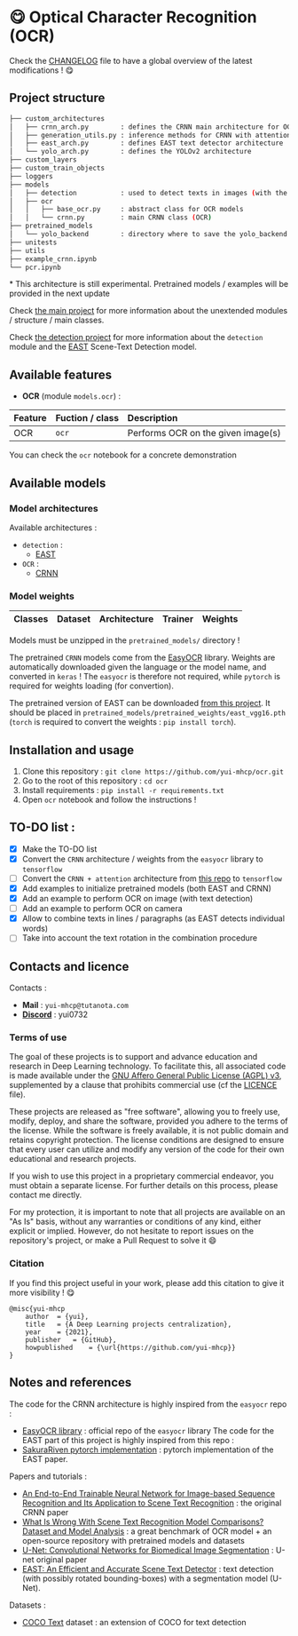 # :yum: Optical Character Recognition (OCR)

Check the [CHANGELOG](https://github.com/yui-mhcp/yui-mhcp/blob/main/CHANGELOG.md) file to have a global overview of the latest modifications ! :yum:

## Project structure

```bash
├── custom_architectures
│   ├── crnn_arch.py        : defines the CRNN main architecture for OCR (with CTC decoding)
│   ├── generation_utils.py : inference methods for CRNN with attention model *
│   ├── east_arch.py        : defines EAST text detector architecture
│   └── yolo_arch.py        : defines the YOLOv2 architecture
├── custom_layers
├── custom_train_objects
├── loggers
├── models
│   ├── detection           : used to detect texts in images (with the EAST detector)
│   ├── ocr
│   │   ├── base_ocr.py     : abstract class for OCR models
│   │   └── crnn.py         : main CRNN class (OCR)
├── pretrained_models
│   └── yolo_backend        : directory where to save the yolo_backend weights
├── unitests
├── utils
├── example_crnn.ipynb
└── pcr.ipynb
```

\* This architecture is still experimental. Pretrained models / examples will be provided in the next update

Check [the main project](https://github.com/yui-mhcp/base_dl_project) for more information about the unextended modules / structure / main classes. 

Check [the detection project](https://github.com/yui-mhcp/detection) for more information about the `detection` module and the [EAST](https://arxiv.org/abs/1704.03155) Scene-Text Detection model. 

## Available features

- **OCR** (module `models.ocr`) :

| Feature   | Fuction / class   | Description |
| :-------- | :---------------- | :---------- |
| OCR       | `ocr`  | Performs OCR on the given image(s)   |

You can check the `ocr` notebook for a concrete demonstration

## Available models

### Model architectures

Available architectures : 
- `detection` :
    - [EAST](https://arxiv.org/abs/1704.03155)
- `OCR` :
    - [CRNN](https://arxiv.org/abs/1507.05717)

### Model weights

| Classes   | Dataset   | Architecture  | Trainer   | Weights   |
| :-------: | :-------: | :-----------: | :-------: | :-------: |

Models must be unzipped in the `pretrained_models/` directory !

The pretrained `CRNN` models come from the [EasyOCR](https://github.com/JaidedAI/EasyOCR) library. Weights are automatically downloaded given the language or the model name, and converted in `keras` ! The `easyocr` is therefore not required, while `pytorch` is required for weights loading (for convertion).

The pretrained version of EAST can be downloaded [from this project](https://github.com/SakuraRiven/EAST). It should be placed in `pretrained_models/pretrained_weights/east_vgg16.pth` (`torch` is required to convert the weights : `pip install torch`).

## Installation and usage

1. Clone this repository : `git clone https://github.com/yui-mhcp/ocr.git`
2. Go to the root of this repository : `cd ocr`
3. Install requirements : `pip install -r requirements.txt`
4. Open `ocr` notebook and follow the instructions !

## TO-DO list :

- [x] Make the TO-DO list
- [x] Convert the `CRNN` architecture / weights from the `easyocr` library to `tensorflow`
- [ ] Convert the `CRNN + attention` architecture from [this repo](https://github.com/clovaai/deep-text-recognition-benchmark) to `tensorflow`
- [x] Add examples to initialize pretrained models (both EAST and CRNN)
- [x] Add an example to perform OCR on image (with text detection)
- [ ] Add an example to perform OCR on camera
- [x] Allow to combine texts in lines / paragraphs (as EAST detects individual words)
- [ ] Take into account the text rotation in the combination procedure

## Contacts and licence

Contacts :
- **Mail** : `yui-mhcp@tutanota.com`
- **[Discord](https://discord.com)** : yui0732

### Terms of use

The goal of these projects is to support and advance education and research in Deep Learning technology. To facilitate this, all associated code is made available under the [GNU Affero General Public License (AGPL) v3](AGPLv3.licence), supplemented by a clause that prohibits commercial use (cf the [LICENCE](LICENCE) file).

These projects are released as "free software", allowing you to freely use, modify, deploy, and share the software, provided you adhere to the terms of the license. While the software is freely available, it is not public domain and retains copyright protection. The license conditions are designed to ensure that every user can utilize and modify any version of the code for their own educational and research projects.

If you wish to use this project in a proprietary commercial endeavor, you must obtain a separate license. For further details on this process, please contact me directly.

For my protection, it is important to note that all projects are available on an "As Is" basis, without any warranties or conditions of any kind, either explicit or implied. However, do not hesitate to report issues on the repository's project, or make a Pull Request to solve it :smile: 

### Citation

If you find this project useful in your work, please add this citation to give it more visibility ! :yum:

```
@misc{yui-mhcp
    author  = {yui},
    title   = {A Deep Learning projects centralization},
    year    = {2021},
    publisher   = {GitHub},
    howpublished    = {\url{https://github.com/yui-mhcp}}
}
```

## Notes and references 

The code for the CRNN architecture is highly inspired from the `easyocr` repo :
- [EasyOCR library](https://github.com/JaidedAI/EasyOCR) : official repo of the `easyocr` library
The code for the EAST part of this project is highly inspired from this repo :
- [SakuraRiven pytorch implementation](https://github.com/SakuraRiven/EAST) : pytorch implementation of the EAST paper.


Papers and tutorials :
- [An End-to-End Trainable Neural Network for Image-based Sequence Recognition and Its Application to Scene Text Recognition](https://arxiv.org/abs/1507.05717) : the original CRNN paper
- [What Is Wrong With Scene Text Recognition Model Comparisons? Dataset and Model Analysis](https://arxiv.org/abs/1904.01906) : a great benchmark of OCR model + an open-source repository with pretrained models and datasets
- [U-Net: Convolutional Networks for Biomedical Image Segmentation](https://arxiv.org/abs/1505.04597) : U-net original paper
- [EAST: An Efficient and Accurate Scene Text Detector](https://arxiv.org/abs/1704.03155) : text detection (with possibly rotated bounding-boxes) with a segmentation model (U-Net). 


Datasets :
- [COCO Text](https://vision.cornell.edu/se3/coco-text-2/) dataset : an extension of COCO for text detection
